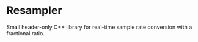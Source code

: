 # Resampler
Small header-only C++ library for real-time sample rate conversion with a fractional ratio.
